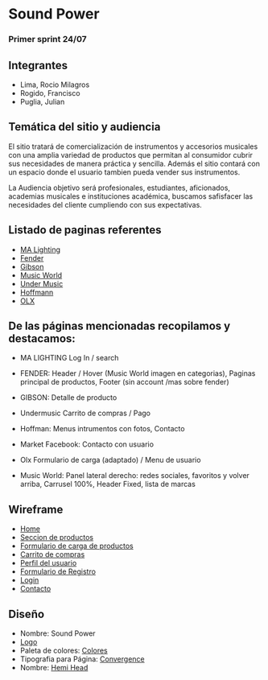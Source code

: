 # Sound Power
### Primer sprint 24/07
## Integrantes
* Lima, Rocio Milagros
* Rogido, Francisco
* Puglia, Julian
## Temática del sitio y audiencia
El sitio tratará de comercialización de instrumentos y accesorios musicales con una amplia variedad de productos que permitan al consumidor cubrir sus necesidades de manera práctica y sencilla. Además el sitio contará con un espacio donde el usuario tambien pueda vender sus instrumentos.


La Audiencia objetivo será profesionales, estudiantes, aficionados, academias musicales e instituciones académica, buscamos safisfacer las necesidades  del cliente cumpliendo con sus expectativas.
## Listado de paginas referentes
* [MA Lighting](https://www.malighting.com/)
* [Fender](https://shop.fender.com/es/intl/start)
* [Gibson](https://www.gibson.com/)
* [Music World](https://www.musicworld.cl/)
* [Under Music](http://www.undermusic.com.ar/web/)
* [Hoffmann](https://www.hoffmannmusica.com.ar/)
* [OLX](https://www.olx.com.ar/)

## De las páginas mencionadas recopilamos y destacamos:

* MA LIGHTING
Log In / search

* FENDER:
Header / Hover (Music World imagen en categorias), 
Paginas principal de productos, 
Footer (sin account /mas sobre fender)

* GIBSON:
Detalle de producto

* Undermusic
Carrito de compras / Pago

* Hoffman:
Menus intrumentos con fotos, 
Contacto

* Market Facebook:
Contacto con usuario

* Olx
Formulario de carga (adaptado) / Menu de usuario

* Music World:
Panel lateral derecho: redes sociales, favoritos y volver arriba,
Carrusel 100%, 
Header Fixed, 
lista de marcas

## Wireframe
- [Home](https://github.com/JulianPuglia/grupo_4_SoundPower/blob/master/sprint1/wireframe/Home.png)
- [Seccion de productos](https://github.com/JulianPuglia/grupo_4_SoundPower/blob/master/sprint1/wireframe/PrincipalProductos.png)
- [Formulario de carga de productos](https://github.com/JulianPuglia/grupo_4_SoundPower/blob/master/sprint1/wireframe/Formulario-productos.png)
- [Carrito de compras](https://github.com/JulianPuglia/grupo_4_SoundPower/blob/master/sprint1/wireframe/Carrito.png)
- [Perfil del usuario](https://github.com/JulianPuglia/grupo_4_SoundPower/blob/master/sprint1/wireframe/PerfilUsuario.png)
- [Formulario de Registro](https://github.com/JulianPuglia/grupo_4_SoundPower/blob/master/sprint1/wireframe/nuevoUsuario.png)
- [Login](https://github.com/JulianPuglia/grupo_4_SoundPower/blob/master/sprint1/wireframe/panelFuncionando.png)
- [Contacto](https://github.com/JulianPuglia/grupo_4_SoundPower/blob/master/sprint1/wireframe/contacto.png)

## Diseño
* Nombre: Sound Power
* [Logo](https://github.com/JulianPuglia/grupo_4_SoundPower/tree/master/spring1/desing/logo/logo.png)
* Paleta de colores: [Colores](https://colorhunt.co/palette/74172)
* Tipografia para Página: [Convergence](https://fonts.google.com/specimen/Convergence)
* Nombre: [Hemi Head](https://www.1001fonts.com/hemi-head-426-font.html)
